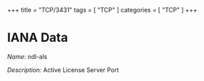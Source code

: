 +++
title = "TCP/3431"
tags = [ "TCP" ]
categories = [ "TCP" ]
+++

# IANA Data

_Name:_ ndl-als

_Description:_ Active License Server Port

